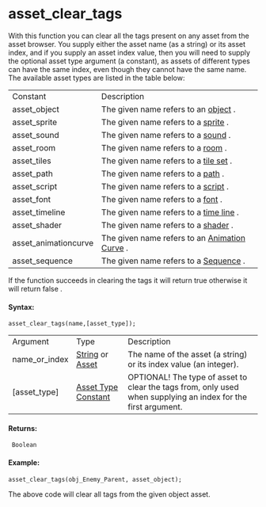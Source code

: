 # asset_clear_tags

With this function you can clear all the tags present on any asset from
the asset browser. You supply either the asset name (as a string) or its
asset index, and if you supply an asset index value, then you will need
to supply the optional asset type argument (a constant), as assets of
different types can have the same index, even though they cannot have
the same name. The available asset types are listed in the table below:

|                      |                                                                                                     |
|----------------------|-----------------------------------------------------------------------------------------------------|
| Constant             | Description                                                                                         |
| asset_object         | The given name refers to an [object](../../../../The_Asset_Editors/Objects) .                   |
| asset_sprite         | The given name refers to a [sprite](../../../../The_Asset_Editors/Sprites) .                    |
| asset_sound          | The given name refers to a [sound](../../../../The_Asset_Editors/Sounds) .                      |
| asset_room           | The given name refers to a [room](../../../../The_Asset_Editors/Rooms) .                        |
| asset_tiles          | The given name refers to a [tile set](../../../../The_Asset_Editors/Tile_Sets) .                |
| asset_path           | The given name refers to a [path](../../../../The_Asset_Editors/Paths) .                        |
| asset_script         | The given name refers to a [script](../../../../The_Asset_Editors/Scripts) .                    |
| asset_font           | The given name refers to a [font](../../../../The_Asset_Editors/Fonts) .                        |
| asset_timeline       | The given name refers to a [time line](../../../../The_Asset_Editors/Timelines) .               |
| asset_shader         | The given name refers to a [shader](../../../../The_Asset_Editors/Shaders) .                    |
| asset_animationcurve | The given name refers to an [Animation Curve](../../../../The_Asset_Editors/Animation_Curves) . |
| asset_sequence       | The given name refers to a [Sequence](../../../../The_Asset_Editors/Sequences) .                |

If the function succeeds in clearing the tags it will return true
otherwise it will return false .

#### Syntax:

``` gml
asset_clear_tags(name,[asset_type]);
```

|                |                                                                                                                                                |                                                                                                               |
|----------------|------------------------------------------------------------------------------------------------------------------------------------------------|---------------------------------------------------------------------------------------------------------------|
| Argument       | Type                                                                                                                                           | Description                                                                                                   |
| name_or_index  |  [String](../../../../../GameMaker_Language/GML_Overview/Data_Types) or [Asset](../../../../../The_Asset_Editors/The_Asset_Editors)    | The name of the asset (a string) or its index value (an integer).                                             |
| \[asset_type\] |  [Asset Type Constant](../../../../../GameMaker_Language/GML_Reference/Asset_Management/Assets_And_Tags/asset_get_type)                    | OPTIONAL! The type of asset to clear the tags from, only used when supplying an index for the first argument. |

#### Returns:

``` gml
 Boolean
```

#### Example:

``` gml
asset_clear_tags(obj_Enemy_Parent, asset_object);
```

The above code will clear all tags from the given object asset.
